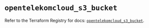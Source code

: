 # `opentelekomcloud_s3_bucket`

Refer to the Terraform Registry for docs: [`opentelekomcloud_s3_bucket`](https://registry.terraform.io/providers/opentelekomcloud/opentelekomcloud/1.36.23/docs/resources/s3_bucket).
